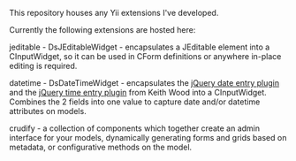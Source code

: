 This repository houses any Yii extensions I've developed.

Currently the following extensions are hosted here:

jeditable - DsJEditableWidget - encapsulates a JEditable element into a CInputWidget, so it can be used in CForm definitions or anywhere in-place editing is required.

datetime - DsDateTimeWidget - encapsulates the [jQuery date entry plugin](http://keith-wood.name/dateEntry.html) and the [jQuery time entry plugin](http://keith-wood.name/timeEntry.html) from Keith Wood into a CInputWidget. Combines the 2 fields into one value to capture date and/or datetime attributes on models.

crudify - a collection of components which together create an admin interface for your models, dynamically generating forms and grids based on metadata, or configurative methods on the model.

